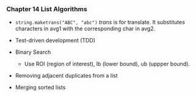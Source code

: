 ### Chapter 14 List Algorithms

- `string.maketrans("ABC", "abc")` *trans* is for translate. It substitutes characters in avg1 with the corresponding char in avg2.

- Test-driven development (TDD)

- Binary Search
    - Use ROI (region of interest), lb (lower bound), ub (uppper bound).

- Removing adjacent duplicates from a list

- Merging sorted lists

